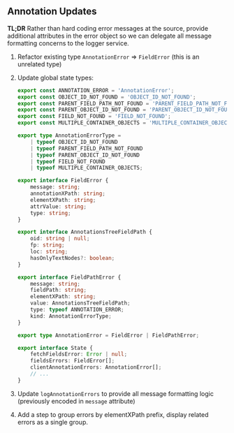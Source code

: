 
## Annotation Updates

**TL;DR** Rather than hard coding error messages at the source, provide additional attributes in the error object so we can delegate all message formatting concerns to the logger service.

1. Refactor existing type `AnnotationError` => `FieldError` (this is an unrelated type)

2. Update global state types:

    ```ts
    export const ANNOTATION_ERROR = 'AnnotationError';
    export const OBJECT_ID_NOT_FOUND = 'OBJECT_ID_NOT_FOUND';
    export const PARENT_FIELD_PATH_NOT_FOUND = 'PARENT_FIELD_PATH_NOT_FOUND';
    export const PARENT_OBJECT_ID_NOT_FOUND = 'PARENT_OBJECT_ID_NOT_FOUND';
    export const FIELD_NOT_FOUND = 'FIELD_NOT_FOUND';
    export const MULTIPLE_CONTAINER_OBJECTS = 'MULTIPLE_CONTAINER_OBJECTS';

    export type AnnotationErrorType =
        | typeof OBJECT_ID_NOT_FOUND
        | typeof PARENT_FIELD_PATH_NOT_FOUND
        | typeof PARENT_OBJECT_ID_NOT_FOUND
        | typeof FIELD_NOT_FOUND
        | typeof MULTIPLE_CONTAINER_OBJECTS;

    export interface FieldError {
        message: string;
        annotationXPath: string;
        elementXPath: string;
        attrValue: string;
        type: string;
    }

    export interface AnnotationsTreeFieldPath {
        oid: string | null;
        fp: string;
        loc: string;
        hasOnlyTextNodes?: boolean;
    }

    export interface FieldPathError {
        message: string;
        fieldPath: string;
        elementXPath: string;
        value: AnnotationsTreeFieldPath;
        type: typeof ANNOTATION_ERROR;
        kind: AnnotationErrorType;
    }

    export type AnnotationError = FieldError | FieldPathError;

    export interface State {
        fetchFieldsError: Error | null;
        fieldsErrors: FieldError[];
        clientAnnotationErrors: AnnotationError[];
        // ...
    }

    ```

3. Update `logAnnotationErrors` to provide all message formatting logic (previously encoded in `message` attribute)

4. Add a step to group errors by elementXPath prefix, display related errors as a single group.

